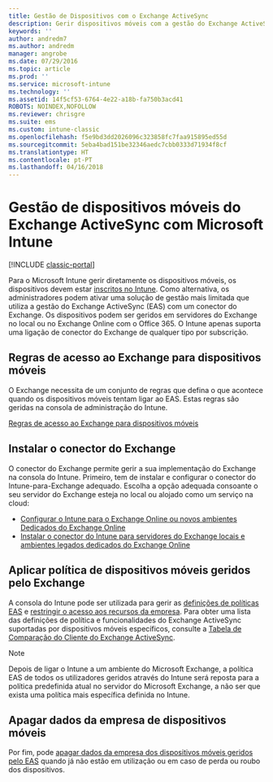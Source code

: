 ```yaml
---
title: Gestão de Dispositivos com o Exchange ActiveSync
description: Gerir dispositivos móveis com a gestão do Exchange ActiveSync (EAS) com o conector do Exchange
keywords: ''
author: andredm7
ms.author: andredm
manager: angrobe
ms.date: 07/29/2016
ms.topic: article
ms.prod: ''
ms.service: microsoft-intune
ms.technology: ''
ms.assetid: 14f5cf53-6764-4e22-a18b-fa750b3acd41
ROBOTS: NOINDEX,NOFOLLOW
ms.reviewer: chrisgre
ms.suite: ems
ms.custom: intune-classic
ms.openlocfilehash: f5e9bd3dd2026096c323858fc7faa915895ed55d
ms.sourcegitcommit: 5eba4bad151be32346aedc7cbb0333d71934f8cf
ms.translationtype: HT
ms.contentlocale: pt-PT
ms.lasthandoff: 04/16/2018
---
```

# <a name="exchange-activesync-mobile-device-management-with-microsoft-intune"></a>Gestão de dispositivos móveis do Exchange ActiveSync com Microsoft Intune

[!INCLUDE [classic-portal](../includes/classic-portal.md)]

Para o Microsoft Intune gerir diretamente os dispositivos móveis, os dispositivos devem estar [inscritos no Intune](prerequisites-for-enrollment.md). Como alternativa, os administradores podem ativar uma solução de gestão mais limitada que utiliza a gestão do Exchange ActiveSync (EAS) com um conector do Exchange. Os dispositivos podem ser geridos em servidores do Exchange no local ou no Exchange Online com o Office 365. O Intune apenas suporta uma ligação de conector do Exchange de qualquer tipo por subscrição.

## <a name="exchange-access-rules-for-mobile-devices"></a>Regras de acesso ao Exchange para dispositivos móveis ##

O Exchange necessita de um conjunto de regras que defina o que acontece quando os dispositivos móveis tentam ligar ao EAS. Estas regras são geridas na consola de administração do Intune.

[Regras de acesso ao Exchange para dispositivos móveis](exchange-access-rules-for-mobile-devices.md)

## <a name="install-the-exchange-connector"></a>Instalar o conector do Exchange
O conector do Exchange permite gerir a sua implementação do Exchange na consola do Intune. Primeiro, tem de instalar e configurar o conector do Intune-para-Exchange adequado. Escolha a opção adequada consoante o seu servidor do Exchange esteja no local ou alojado como um serviço na cloud:

-   [Configurar o Intune para o Exchange Online ou novos ambientes Dedicados do Exchange Online](intune-service-to-service-exchange-connector.md)
-   [Instalar o conector do Intune para servidores do Exchange locais e ambientes legados dedicados do Exchange Online](intune-on-premises-exchange-connector.md)


## <a name="apply-policy-for-exchange-managed-mobile-devices"></a>Aplicar política de dispositivos móveis geridos pelo Exchange
A consola do Intune pode ser utilizada para gerir as [definições de políticas EAS](exchange-activesync-policy-settings-in-microsoft-intune.md) e [restringir o acesso aos recursos da empresa](restrict-access-to-email-and-o365-services-with-microsoft-intune.md). Para obter uma lista das definições de política e funcionalidades do Exchange ActiveSync suportadas por dispositivos móveis específicos, consulte a [Tabela de Comparação do Cliente do Exchange ActiveSync](http://go.microsoft.com/fwlink/?LinkId=247270).

> [!NOTE]
> Depois de ligar o Intune a um ambiente do Microsoft Exchange, a política EAS de todos os utilizadores geridos através do Intune será reposta para a política predefinida atual no servidor do Microsoft Exchange, a não ser que exista uma política mais específica definida no Intune.

## <a name="wipe-company-data-from-mobile-devices"></a>Apagar dados da empresa de dispositivos móveis
Por fim, pode [apagar dados da empresa dos dispositivos móveis geridos pelo EAS](wipe-for-exchange-managed-mobile-devices.md) quando já não estão em utilização ou em caso de perda ou roubo dos dispositivos.
